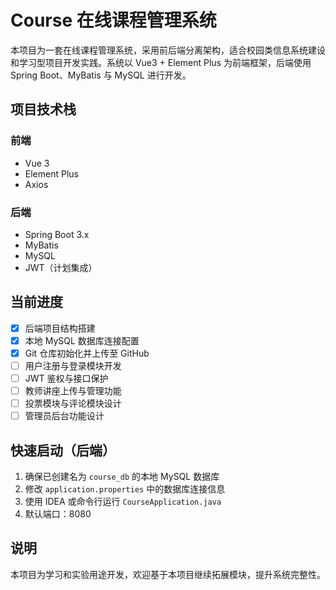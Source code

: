 # Course 在线课程管理系统

本项目为一套在线课程管理系统，采用前后端分离架构，适合校园类信息系统建设和学习型项目开发实践。系统以 Vue3 + Element Plus 为前端框架，后端使用 Spring Boot、MyBatis 与 MySQL 进行开发。

## 项目技术栈

### 前端

- Vue 3
- Element Plus
- Axios

### 后端

- Spring Boot 3.x
- MyBatis
- MySQL
- JWT（计划集成）

## 当前进度

- [x] 后端项目结构搭建
- [x] 本地 MySQL 数据库连接配置
- [x] Git 仓库初始化并上传至 GitHub
- [ ] 用户注册与登录模块开发
- [ ] JWT 鉴权与接口保护
- [ ] 教师讲座上传与管理功能
- [ ] 投票模块与评论模块设计
- [ ] 管理员后台功能设计

## 快速启动（后端）

1. 确保已创建名为 `course_db` 的本地 MySQL 数据库
2. 修改 `application.properties` 中的数据库连接信息
3. 使用 IDEA 或命令行运行 `CourseApplication.java`
4. 默认端口：8080

## 说明

本项目为学习和实验用途开发，欢迎基于本项目继续拓展模块，提升系统完整性。
